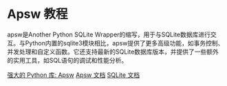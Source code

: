 # Apsw 教程

<show-structure depth="3"/>

apsw是Another Python SQLite Wrapper的缩写，用于与SQLite数据库进行交互。与Python内置的sqlite3模块相比，apsw提供了更多高级功能，如事务控制、并发处理和自定义函数。它还支持最新的SQLite数据库版本，并提供了一些额外的实用工具，如SQL语句的调试和性能分析。

<seealso>
<category ref="ref_docs">
    <a href="https://mp.weixin.qq.com/s/2MHPNzUTRyl-rn0Y0077YA">强大的 Python 库: Apsw</a>
    <a href="https://pypi.org/project/apsw">Apsw 文档</a>
    <a href="https://www.sqlite.org/docs.html">SQLite 文档</a>
</category>
<category ref="ref_github">
</category>
<category ref="ref_issues">
</category>
<category ref="ref_hf">
</category>
<category ref="ref_ms">
</category>
</seealso>

